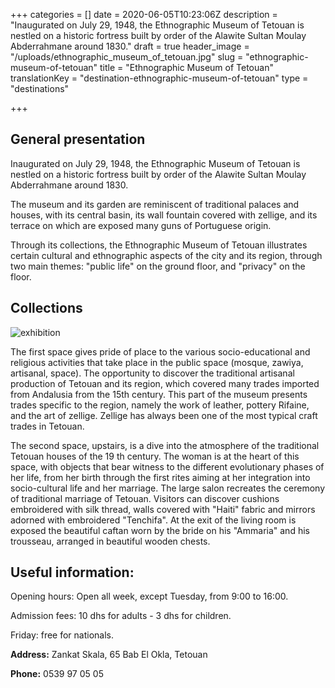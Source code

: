 +++
categories = []
date = 2020-06-05T10:23:06Z
description = "Inaugurated on July 29, 1948, the Ethnographic Museum of Tetouan is nestled on a historic fortress built by order of the Alawite Sultan Moulay Abderrahmane around 1830."
draft = true
header_image = "/uploads/ethnographic_museum_of_tetouan.jpg"
slug = "ethnographic-museum-of-tetouan"
title = "Ethnographic Museum of Tetouan"
translationKey = "destination-ethnographic-museum-of-tetouan"
type = "destinations"

+++
## **General presentation**

Inaugurated on July 29, 1948, the Ethnographic Museum of Tetouan is nestled on a historic fortress built by order of the Alawite Sultan Moulay Abderrahmane around 1830.

The museum and its garden are reminiscent of traditional palaces and houses, with its central basin, its wall fountain covered with zellige, and its terrace on which are exposed many guns of Portuguese origin.

Through its collections, the Ethnographic Museum of Tetouan illustrates certain cultural and ethnographic aspects of the city and its region, through two main themes: "public life" on the ground floor, and "privacy" on the floor.

## **Collections**

![exhibition](/uploads/ethnographic_museum_of_tetouan2.jpg "exhibition")

The first space gives pride of place to the various socio-educational and religious activities that take place in the public space (mosque, zawiya, artisanal, space). The opportunity to discover the traditional artisanal production of Tetouan and its region, which covered many trades imported from Andalusia from the 15th century. This part of the museum presents trades specific to the region, namely the work of leather, pottery Rifaine, and the art of zellige. Zellige has always been one of the most typical craft trades in Tetouan.

The second space, upstairs, is a dive into the atmosphere of the traditional Tetouan houses of the 19 th century. The woman is at the heart of this space, with objects that bear witness to the different evolutionary phases of her life, from her birth through the first rites aiming at her integration into socio-cultural life and her marriage. The large salon recreates the ceremony of traditional marriage of Tetouan. Visitors can discover cushions embroidered with silk thread, walls covered with "Haiti" fabric and mirrors adorned with embroidered "Tenchifa". At the exit of the living room is exposed the beautiful caftan worn by the bride on his "Ammaria" and his trousseau, arranged in beautiful wooden chests.

## **Useful information:**

Opening hours: Open all week, except Tuesday, from 9:00 to 16:00.

Admission fees: 10 dhs for adults - 3 dhs for children.

Friday: free for nationals.

**Address:** Zankat Skala, 65 Bab El Okla, Tetouan

**Phone:** 0539 97 05 05